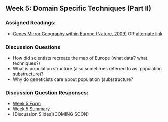 ## Week 5: Domain Specific Techniques (Part II)

### Assigned Readings:

- [Genes Mirror Geography within Europe (Nature, 2009)](https://www.ncbi.nlm.nih.gov/pmc/articles/PMC2735096/) OR [alternate link](https://www.nature.com/articles/nature07331)


### Discussion Questions

- How did scientists recreate the map of Europe (what data? what techniques?)
- What is population structure (also sometimes referred to as: population substructure)?
- Why do geneticists care about population (sub)structure?

### Discussion Question Responses:

- [Week 5 Form](https://docs.google.com/forms/d/e/1FAIpQLSf_WPzeS9LIbrdZ4xUCcO5z0Tr1EDjGiqxAltfAbneMTNc9Xw/viewform?usp=sf_link)
- [Week 5 Summary](https://htmlpreview.github.io/?https://github.com/ShanEllis/Genetic-Variation/blob/master/05_techniquesII/discussion_week5.html)
- [Discussion Slides](COMING SOON)

